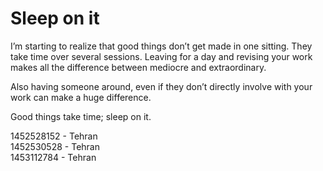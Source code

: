 ﻿# Sleep on it

I’m starting to realize that good things don’t get made in one sitting. They take time over several sessions. Leaving for a day and revising your work makes all the difference between mediocre and extraordinary.

Also having someone around, even if they don’t directly involve  with your work can make a huge difference.

Good things take time; sleep on it.

1452528152 - Tehran  
1452530528 - Tehran  
1453112784 - Tehran  
